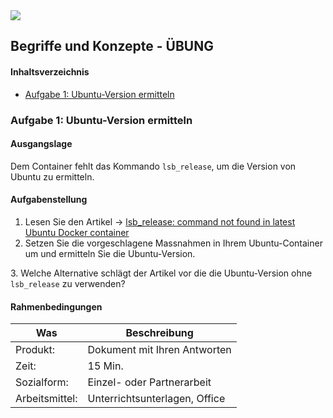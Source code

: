 <div class="jumbotron"><img class="icon" src="themen/kommunikation/img/kom-1.jpg">
    <h2>Begriffe und Konzepte - ÜBUNG</h2>
</div>

#### Inhaltsverzeichnis

<!-- MarkdownTOC -->

- [Aufgabe 1: Ubuntu-Version ermitteln](#aufgabe-1-ubuntu-version-ermitteln)

<!-- /MarkdownTOC -->


<a id="aufgabe-1-ubuntu-version-ermitteln"></a>
### Aufgabe 1: Ubuntu-Version ermitteln
<a id="ausgangslage"></a>
#### Ausgangslage
Dem Container fehlt das Kommando <code>lsb_release</code>, um die Version von Ubuntu zu ermitteln.

<a id="aufgabenstellung"></a>
#### Aufgabenstellung
1. Lesen Sie den Artikel &#8594;&nbsp;<a href="https://stackoverflow.com/questions/58395566/lsb-release-command-not-found-in-latest-ubuntu-docker-container" target="tab">lsb_release: command not found in latest Ubuntu Docker container</a>
2. Setzen Sie die vorgeschlagene Massnahmen in Ihrem Ubuntu-Container um und ermitteln Sie die Ubuntu-Version.<div class="solution" style="display: none">
    apt-get update && apt-get install -y lsb-release && apt-get clean all<br/>
    lsb-release -a<br/>
</div>
3. Welche Alternative schlägt der Artikel vor die die Ubuntu-Version ohne <code>lsb_release</code> zu verwenden?<div class="solution" style="display: none">cat /etc/os-release</div>

<a id="rahmenbedingungen"></a>
#### Rahmenbedingungen
Was | Beschreibung
--- | ---
Produkt: | Dokument mit Ihren Antworten
Zeit: | 15 Min.
Sozialform: | Einzel- oder Partnerarbeit
Arbeitsmittel: | Unterrichtsunterlagen, Office